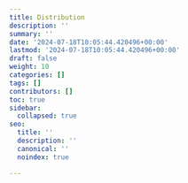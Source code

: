 ```yaml
---
title: Distribution
description: ''
summary: ''
date: '2024-07-18T10:05:44.420496+00:00'
lastmod: '2024-07-18T10:05:44.420496+00:00'
draft: false
weight: 10
categories: []
tags: []
contributors: []
toc: true
sidebar:
  collapsed: true
seo:
  title: ''
  description: ''
  canonical: ''
  noindex: true

---
```

